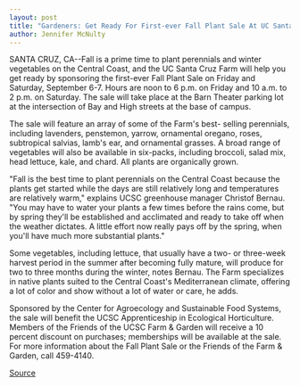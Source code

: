 ```yaml
---
layout: post
title: "Gardeners: Get Ready For First-ever Fall Plant Sale At UC Santa Cruz"
author: Jennifer McNulty
---
```


SANTA CRUZ, CA--Fall is a prime time to plant perennials and  winter vegetables on the Central Coast, and the UC Santa Cruz Farm  will help you get ready by sponsoring the first-ever Fall Plant Sale  on Friday and Saturday, September 6-7. Hours are noon to 6 p.m. on  Friday and 10 a.m. to 2 p.m. on Saturday. The sale will take place at  the Barn Theater parking lot at the intersection of Bay and High  streets at the base of campus.

The sale will feature an array of some of the Farm's best- selling perennials, including lavenders, penstemon, yarrow,  ornamental oregano, roses, subtropical salvias, lamb's ear, and  ornamental grasses. A broad range of vegetables will also be  available in six-packs, including broccoli, salad mix, head lettuce,  kale, and chard. All plants are organically grown.

"Fall is the best time to plant perennials on the Central Coast  because the plants get started while the days are still relatively  long and temperatures are relatively warm," explains UCSC  greenhouse manager Christof Bernau. "You may have to water your  plants a few times before the rains come, but by spring they'll be  established and acclimated and ready to take off when the weather  dictates. A little effort now really pays off by the spring, when  you'll have much more substantial plants."

Some vegetables, including lettuce, that usually have a two- or  three-week harvest period in the summer after becoming fully  mature, will produce for two to three months during the winter,  notes Bernau. The Farm specializes in native plants suited to the  Central Coast's Mediterranean climate, offering a lot of color and  show without a lot of water or care, he adds.

Sponsored by the Center for Agroecology and Sustainable Food  Systems, the sale will benefit the UCSC Apprenticeship in Ecological  Horticulture. Members of the Friends of the UCSC Farm & Garden will  receive a 10 percent discount on purchases; memberships will be  available at the sale. For more information about the Fall Plant  Sale or the Friends of the Farm & Garden, call 459-4140.

[Source](http://www1.ucsc.edu/news_events/press_releases/archive/96-97/08-96/082096-Gardeners_get_ready.html "Permalink to 082096-Gardeners_get_ready")